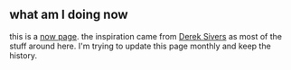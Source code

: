 ## what am I doing now

this is a [now page](https://nownownow.com). the inspiration came from [Derek Sivers](https://sive.rs) as most of the stuff around here.
I'm trying to update this page monthly and keep the history.
